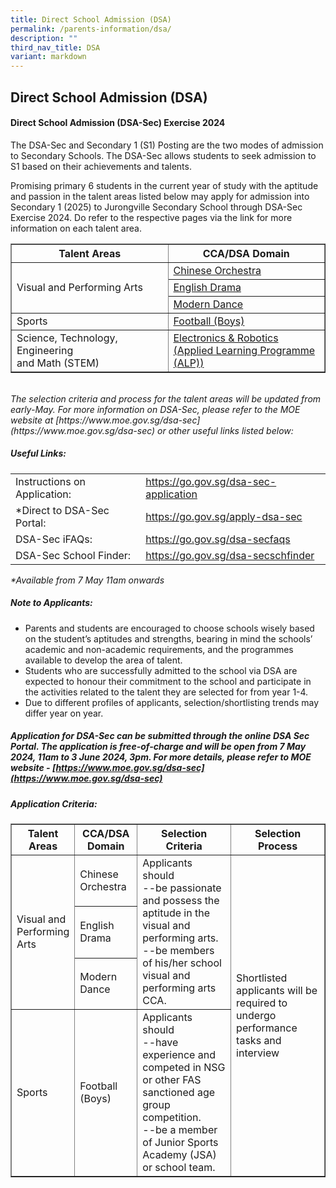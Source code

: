 ```yaml
---
title: Direct School Admission (DSA)
permalink: /parents-information/dsa/
description: ""
third_nav_title: DSA
variant: markdown
---
```

## Direct School Admission (DSA)


#### Direct School Admission (DSA-Sec) Exercise 2024

The DSA-Sec and Secondary 1 (S1) Posting are the two modes of admission to Secondary Schools. The DSA-Sec allows students to seek admission to S1 based on their achievements and talents.

Promising primary 6 students in the current year of study with the aptitude and passion in the talent areas listed below may apply for admission into Secondary 1 (2025) to Jurongville Secondary School through DSA-Sec Exercise 2024.  Do refer to the respective pages via the link for more information on each talent area. 


<table width="80%" border="1">
<tbody>
<tr>
	<th width="50%"><center><b>Talent Areas</b></center></th>
	<th width="50%"><center><b>CCA/DSA Domain</b></center></th>
	</tr>
	<tr>
		<td rowspan="3">Visual and Performing Arts</td>
		<td><a href="/cca/Performing-and-Visual-Arts/co/">Chinese Orchestra</a></td>
	</tr>
	<tr>
		<td><a href="/cca/Performing-and-Visual-Arts/edc/">English Drama</a></td>
	</tr>
	<tr>
		<td><a href="/cca/Performing-and-Visual-Arts/md/">Modern Dance</a></td>
	</tr>
	<tr>
		<td>Sports</td>
		<td><a href="/cca/Sports-and-Games/football/">Football (Boys)</a></td>
</tr>
		<tr>
		<td>Science, Technology, Engineering<br>and Math (STEM)</td>
		<td><a href="/our-experience/apl/">Electronics &amp; Robotics<br>(Applied Learning Programme (ALP))</a></td></tr>
</tbody>
</table>
<br>
<i>The selection criteria and process for the talent areas will be updated from early-May. For more information on DSA-Sec, please refer to the MOE website at [https://www.moe.gov.sg/dsa-sec](https://www.moe.gov.sg/dsa-sec) or other useful links listed below: </i>

##### Useful Links: 
<table width="80%" border="0">
	<tbody>
		<tr>
			<td>Instructions on Application:</td>
			<td><a href="https://go.gov.sg/dsa-sec-application">https://go.gov.sg/dsa-sec-application</a></td>
		</tr>
		<tr>
			<td>*Direct to DSA-Sec Portal:</td>
			<td><a href="https://go.gov.sg/apply-dsa-sec">https://go.gov.sg/apply-dsa-sec</a></td>
		</tr>
		<tr>
			<td>DSA-Sec iFAQs:</td>
			<td><a href="https://go.gov.sg/dsa-secfaqs">https://go.gov.sg/dsa-secfaqs</a></td>
		</tr>
		<tr>
			<td>DSA-Sec School Finder:</td>
			<td><a href="https://go.gov.sg/dsa-secschfinder">https://go.gov.sg/dsa-secschfinder</a></td>
		</tr>
	</tbody>
	</table>
	<i>*Available from 7 May 11am onwards</i>
	
##### Note to Applicants:
<ul>
<li>Parents and students are encouraged to choose schools wisely based on the student’s aptitudes and strengths, bearing in mind the schools’ academic and non-academic requirements, and the programmes available to develop the area of talent.</li>

<li>Students who are successfully admitted to the school via DSA are expected to honour their commitment to the school and participate in the activities related to the talent they are selected for from year 1-4.</li>

<li>Due to different profiles of applicants, selection/shortlisting trends may differ year on year.</li>
</ul>

##### Application for DSA-Sec can be submitted through the online DSA Sec Portal.  The application is free-of-charge and will be open from 7 May 2024, 11am to 3 June 2024, 3pm.  For more details, please refer to MOE website - [https://www.moe.gov.sg/dsa-sec](https://www.moe.gov.sg/dsa-sec)

##### Application Criteria:
<table width="100%" border="1">
<tbody>
<tr>
	<th width="20%"><center><b>Talent Areas</b></center></th>
	<th width="20%"><center><b>CCA/DSA Domain</b></center></th>
	<th width="30%"><center><b>Selection Criteria</b></center></th>
	<th width="30%"><center><b>Selection Process</b></center></th>
	</tr>
	<tr>
		<td rowspan="3">Visual and Performing Arts</td>
		<td>Chinese Orchestra</td>
		<td rowspan="3">Applicants should<br>--be passionate and possess the aptitude in the visual and performing arts. <br>--be members of his/her school visual and performing arts CCA.</td>
		<td valign="center" rowspan="4">Shortlisted applicants will be required to undergo performance tasks and interview</td>
	</tr>
	<tr>
		<td>English Drama</td>
	</tr>
	<tr>
		<td>Modern Dance</td>
	</tr>
	<tr>
		<td>Sports</td>
		<td>Football (Boys)</td>
		<td>Applicants should<br>--have experience and competed in NSG or other FAS sanctioned age group competition.<br>--be a member of Junior Sports Academy (JSA) or school team.</td>


</tr></tbody></table>